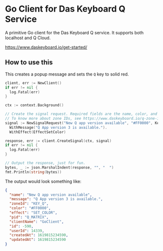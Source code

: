 # Go Client for Das Keyboard Q Service

A primitive Go client for the Das Keyboard Q service. It supports both localhost and Q Cloud.

https://www.daskeyboard.io/get-started/


## How to use this

This creates a popup message and sets the `Q` key to solid red.

```go
client, err := NewClient()
if err != nil {
  log.Fatal(err)
}

ctx := context.Background()

// Create the signal request. Required fields are the name, color, and zone ID.
// To know more about zone IDs, see https://www.daskeyboard.io/q-zone-id-explanation/.
signal := NewSignalRequest("New Q app version available", "#FF0000", KeyQ).
  WithMessage("Q App version 3 is available.").
  WithEffect(EffectSetColor)

response, err := client.CreateSignal(ctx, signal)
if err != nil {
  log.Fatal(err)
}

// Output the response, just for fun.
bytes, _ := json.MarshalIndent(response, "", "  ")
fmt.Println(string(bytes))
```

The output would look something like:

```json
{
  "name": "New Q app version available",
  "message": "Q App version 3 is available.",
  "zoneId": "KEY_Q",
  "color": "#FF0000",
  "effect": "SET_COLOR",
  "pid": "Q_MATRIX",
  "clientName": "GoClient",
  "id": -590,
  "userId": 14339,
  "createdAt": 1619815234590,
  "updatedAt": 1619815234590
}
```

